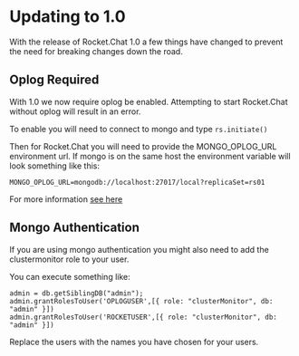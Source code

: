 # Updating to 1.0

With the release of Rocket.Chat 1.0 a few things have changed to prevent the need for breaking changes down the road.

## Oplog Required

With 1.0 we now require oplog be enabled. Attempting to start Rocket.Chat without oplog will result in an error.

To enable you will need to connect to mongo and type `rs.initiate()`

Then for Rocket.Chat you will need to provide the MONGO\_OPLOG\_URL environment url. If mongo is on the same host the environment variable will look something like this:

```text
MONGO_OPLOG_URL=mongodb://localhost:27017/local?replicaSet=rs01
```

For more information [see here](https://rocket.chat/docs/installation/manual-installation/mongo-replicas/)

## Mongo Authentication

If you are using mongo authentication you might also need to add the clustermonitor role to your user.

You can execute something like:

```text
admin = db.getSiblingDB("admin");
admin.grantRolesToUser('OPLOGUSER',[{ role: "clusterMonitor", db: "admin" }])
admin.grantRolesToUser('ROCKETUSER',[{ role: "clusterMonitor", db: "admin" }])
```

Replace the users with the names you have chosen for your users.


